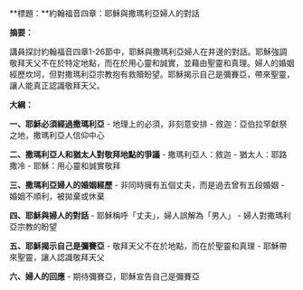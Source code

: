 **標題：**約翰福音四章：耶穌與撒瑪利亞婦人的對話

**摘要：**

講員探討約翰福音四章1-26節中，耶穌與撒瑪利亞婦人在井邊的對話。耶穌強調敬拜天父不在於特定地點，而在於用心靈和誠實，並藉由聖靈和真理。婦人的婚姻經歷坎坷，但對撒瑪利亞宗教抱有救贖盼望。耶穌揭示自己是彌賽亞，帶來聖靈，讓人能真正認識敬拜天父。

**大綱：**

**一、耶穌必須經過撒瑪利亞**
    - 地理上的必須，非刻意安排
    - 敘迦：亞伯拉罕獻祭之地，撒瑪利亞人信仰中心

**二、撒瑪利亞人和猶太人對敬拜地點的爭議**
    - 撒瑪利亞人：敘迦
    - 猶太人：耶路撒冷
    - 耶穌：用心靈和誠實敬拜

**三、撒瑪利亞婦人的婚姻經歷**
    - 非同時擁有五個丈夫，而是過去曾有五段婚姻
    - 婚姻不順利，被拋棄或休棄

**四、耶穌與婦人的對話**
    - 耶穌稱呼「丈夫」，婦人誤解為「男人」
    - 婦人對撒瑪利亞宗教的盼望

**五、耶穌揭示自己是彌賽亞**
    - 敬拜天父不在於地點，而在於聖靈和真理
    - 耶穌帶來聖靈，讓人認識敬拜天父

**六、婦人的回應**
    - 期待彌賽亞，耶穌宣告自己是彌賽亞